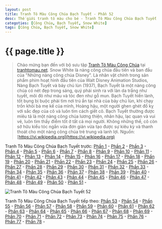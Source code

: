 ```yaml
---
layout: post
title: Tranh Tô Màu Công Chúa Bạch Tuyết - Phần 52
desc: Thế giới tranh tô màu cho bé - Tranh Tô Màu Công Chúa Bạch Tuyết - Phần 52
categoties: [Công Chúa, Bạch Tuyết, Snow White]
tags: [Công Chúa, Bạch Tuyết, Snow White]
---
```

{{ page.title }}
================
> Chào mừng bạn đến với bộ sưu tập [Tranh Tô Màu Công Chúa](http://tranhtomau.net/) tại [tranhtomau.net](http://tranhtomau.net/). Snow White là nàng công chúa đầu tiên và ban đầu của "Những nàng công chúa Disney". Là nhân vật chính trong sản phẩm phim hoạt hình đầu tiên của Walt Disney Animation Studios, Nàng Bạch Tuyết và bảy chú lùn (1937), Bạch Tuyết là một nàng công chúa có nét đẹp trong sáng, quý phái sinh ra với làn da trắng như tuyết, môi đỏ như máu và tóc đen như gỗ mun. Bạch Tuyết hiền lành, tốt bụng bị buộc phải tìm nơi trú ẩn tại nhà của bảy chú lùn, khi chạy trốn khỏi bà mẹ kế của mình, Hoàng hậu, một người ghen ghét đố kỵ với sắc đẹp của cô và luôn tìm cách giết cô. Bạch Tuyết thường được miêu tả là một nàng công chúa lương thiện, nhân hậu, lạc quan và vui vẻ, luôn tìm thấy điểm tốt ở tất cả mọi người. Không những thế, cô còn sở hữu kiểu tóc ngắn vừa đơn giản vừa tạo được sự kiêu kỳ và thanh thoát cho một nàng công chúa trẻ trung và lanh lợi. Nguồn: [https://vi.wikipedia.org](https://vi.wikipedia.org)

Tranh Tô Màu Công Chúa Bạch Tuyết trước: [Phần 1](http://tranhtomau.net/2018/02/03/Tranh-To-Mau-Cong-Chua-Bach-Tuyet-phan-1.html) - [Phần 2](http://tranhtomau.net/2018/02/03/Tranh-To-Mau-Cong-Chua-Bach-Tuyet-phan-2.html) - [Phần 3](http://tranhtomau.net/2018/02/03/Tranh-To-Mau-Cong-Chua-Bach-Tuyet-phan-3.html) - [Phần 4](http://tranhtomau.net/2018/02/03/Tranh-To-Mau-Cong-Chua-Bach-Tuyet-phan-4.html) - [Phần 5](http://tranhtomau.net/2018/02/03/Tranh-To-Mau-Cong-Chua-Bach-Tuyet-phan-5.html) - [Phần 6](http://tranhtomau.net/2018/02/03/Tranh-To-Mau-Cong-Chua-Bach-Tuyet-phan-6.html) - [Phần 7](http://tranhtomau.net/2018/02/03/Tranh-To-Mau-Cong-Chua-Bach-Tuyet-phan-7.html) - [Phần 8](http://tranhtomau.net/2018/02/03/Tranh-To-Mau-Cong-Chua-Bach-Tuyet-phan-8.html) - [Phần 9](http://tranhtomau.net/2018/02/03/Tranh-To-Mau-Cong-Chua-Bach-Tuyet-phan-9.html) - [Phần 10](http://tranhtomau.net/2018/02/03/Tranh-To-Mau-Cong-Chua-Bach-Tuyet-phan-10.html) - [Phần 11](http://tranhtomau.net/2018/02/03/Tranh-To-Mau-Cong-Chua-Bach-Tuyet-phan-11.html) - [Phần 12](http://tranhtomau.net/2018/02/03/Tranh-To-Mau-Cong-Chua-Bach-Tuyet-phan-12.html) - [Phần 13](http://tranhtomau.net/2018/02/03/Tranh-To-Mau-Cong-Chua-Bach-Tuyet-phan-13.html) - [Phần 14](http://tranhtomau.net/2018/02/03/Tranh-To-Mau-Cong-Chua-Bach-Tuyet-phan-14.html) - [Phần 15](http://tranhtomau.net/2018/02/03/Tranh-To-Mau-Cong-Chua-Bach-Tuyet-phan-15.html) - [Phần 16](http://tranhtomau.net/2018/02/03/Tranh-To-Mau-Cong-Chua-Bach-Tuyet-phan-16.html) - [Phần 17](http://tranhtomau.net/2018/02/03/Tranh-To-Mau-Cong-Chua-Bach-Tuyet-phan-17.html) - [Phần 18](http://tranhtomau.net/2018/02/03/Tranh-To-Mau-Cong-Chua-Bach-Tuyet-phan-18.html) - [Phần 19](http://tranhtomau.net/2018/02/03/Tranh-To-Mau-Cong-Chua-Bach-Tuyet-phan-19.html) - [Phần 20](http://tranhtomau.net/2018/02/03/Tranh-To-Mau-Cong-Chua-Bach-Tuyet-phan-20.html) - [Phần 21](http://tranhtomau.net/2018/02/03/Tranh-To-Mau-Cong-Chua-Bach-Tuyet-phan-21.html) - [Phần 22](http://tranhtomau.net/2018/02/03/Tranh-To-Mau-Cong-Chua-Bach-Tuyet-phan-22.html) - [Phần 23](http://tranhtomau.net/2018/02/03/Tranh-To-Mau-Cong-Chua-Bach-Tuyet-phan-23.html) - [Phần 24](http://tranhtomau.net/2018/02/03/Tranh-To-Mau-Cong-Chua-Bach-Tuyet-phan-24.html) - [Phần 25](http://tranhtomau.net/2018/02/03/Tranh-To-Mau-Cong-Chua-Bach-Tuyet-phan-25.html) - [Phần 26](http://tranhtomau.net/2018/02/03/Tranh-To-Mau-Cong-Chua-Bach-Tuyet-phan-26.html) - [Phần 27](http://tranhtomau.net/2018/02/03/Tranh-To-Mau-Cong-Chua-Bach-Tuyet-phan-27.html) - [Phần 28](http://tranhtomau.net/2018/02/03/Tranh-To-Mau-Cong-Chua-Bach-Tuyet-phan-28.html) - [Phần 29](http://tranhtomau.net/2018/02/03/Tranh-To-Mau-Cong-Chua-Bach-Tuyet-phan-29.html) - [Phần 30](http://tranhtomau.net/2018/02/03/Tranh-To-Mau-Cong-Chua-Bach-Tuyet-phan-30.html) - [Phần 31](http://tranhtomau.net/2018/02/03/Tranh-To-Mau-Cong-Chua-Bach-Tuyet-phan-31.html) - [Phần 32](http://tranhtomau.net/2018/02/03/Tranh-To-Mau-Cong-Chua-Bach-Tuyet-phan-32.html) - [Phần 33](http://tranhtomau.net/2018/02/03/Tranh-To-Mau-Cong-Chua-Bach-Tuyet-phan-33.html) - [Phần 34](http://tranhtomau.net/2018/02/03/Tranh-To-Mau-Cong-Chua-Bach-Tuyet-phan-34.html) - [Phần 35](http://tranhtomau.net/2018/02/03/Tranh-To-Mau-Cong-Chua-Bach-Tuyet-phan-35.html) - [Phần 36](http://tranhtomau.net/2018/02/03/Tranh-To-Mau-Cong-Chua-Bach-Tuyet-phan-36.html) - [Phần 37](http://tranhtomau.net/2018/02/03/Tranh-To-Mau-Cong-Chua-Bach-Tuyet-phan-37.html) - [Phần 38](http://tranhtomau.net/2018/02/03/Tranh-To-Mau-Cong-Chua-Bach-Tuyet-phan-38.html) - [Phần 39](http://tranhtomau.net/2018/02/03/Tranh-To-Mau-Cong-Chua-Bach-Tuyet-phan-39.html) - [Phần 40](http://tranhtomau.net/2018/02/03/Tranh-To-Mau-Cong-Chua-Bach-Tuyet-phan-40.html) - [Phần 41](http://tranhtomau.net/2018/02/03/Tranh-To-Mau-Cong-Chua-Bach-Tuyet-phan-41.html) - [Phần 42](http://tranhtomau.net/2018/02/03/Tranh-To-Mau-Cong-Chua-Bach-Tuyet-phan-42.html) - [Phần 43](http://tranhtomau.net/2018/02/03/Tranh-To-Mau-Cong-Chua-Bach-Tuyet-phan-43.html) - [Phần 44](http://tranhtomau.net/2018/02/03/Tranh-To-Mau-Cong-Chua-Bach-Tuyet-phan-44.html) - [Phần 45](http://tranhtomau.net/2018/02/03/Tranh-To-Mau-Cong-Chua-Bach-Tuyet-phan-45.html) - [Phần 46](http://tranhtomau.net/2018/02/03/Tranh-To-Mau-Cong-Chua-Bach-Tuyet-phan-46.html) - [Phần 47](http://tranhtomau.net/2018/02/03/Tranh-To-Mau-Cong-Chua-Bach-Tuyet-phan-47.html) - [Phần 48](http://tranhtomau.net/2018/02/03/Tranh-To-Mau-Cong-Chua-Bach-Tuyet-phan-48.html) - [Phần 49](http://tranhtomau.net/2018/02/03/Tranh-To-Mau-Cong-Chua-Bach-Tuyet-phan-49.html) - [Phần 50](http://tranhtomau.net/2018/02/03/Tranh-To-Mau-Cong-Chua-Bach-Tuyet-phan-50.html) - [Phần 51](http://tranhtomau.net/2018/02/03/Tranh-To-Mau-Cong-Chua-Bach-Tuyet-phan-51.html) - 

<script async src="//pagead2.googlesyndication.com/pagead/js/adsbygoogle.js"></script><!-- TextAds-Responsive --><ins class="adsbygoogle" style="display:block" data-ad-client="ca-pub-6753140515841889" data-ad-slot="9811874670" data-ad-format="auto"></ins><script> (adsbygoogle = window.adsbygoogle || []).push({}); </script>

![Tranh Tô Màu Công Chúa Bạch Tuyết 52](http://tranhtomau.net/img1/Tranh-To-Mau-Cong-Chua-Bach-Tuyet%20(52).jpg "Tranh Tô Màu Công Chúa Bạch Tuyết 52")

<script async src="//pagead2.googlesyndication.com/pagead/js/adsbygoogle.js"></script><!-- TextAds-Responsive --><ins class="adsbygoogle" style="display:block" data-ad-client="ca-pub-6753140515841889" data-ad-slot="9811874670" data-ad-format="auto"></ins><script> (adsbygoogle = window.adsbygoogle || []).push({}); </script>

Tranh Tô Màu Công Chúa Bạch Tuyết tiếp theo: [Phần 53](http://tranhtomau.net/2018/02/03/Tranh-To-Mau-Cong-Chua-Bach-Tuyet-phan-53.html) - [Phần 54](http://tranhtomau.net/2018/02/03/Tranh-To-Mau-Cong-Chua-Bach-Tuyet-phan-54.html) - [Phần 55](http://tranhtomau.net/2018/02/03/Tranh-To-Mau-Cong-Chua-Bach-Tuyet-phan-55.html) - [Phần 56](http://tranhtomau.net/2018/02/03/Tranh-To-Mau-Cong-Chua-Bach-Tuyet-phan-56.html) - [Phần 57](http://tranhtomau.net/2018/02/03/Tranh-To-Mau-Cong-Chua-Bach-Tuyet-phan-57.html) - [Phần 58](http://tranhtomau.net/2018/02/03/Tranh-To-Mau-Cong-Chua-Bach-Tuyet-phan-58.html) - [Phần 59](http://tranhtomau.net/2018/02/03/Tranh-To-Mau-Cong-Chua-Bach-Tuyet-phan-59.html) - [Phần 60](http://tranhtomau.net/2018/02/03/Tranh-To-Mau-Cong-Chua-Bach-Tuyet-phan-60.html) - [Phần 61](http://tranhtomau.net/2018/02/03/Tranh-To-Mau-Cong-Chua-Bach-Tuyet-phan-61.html) - [Phần 62](http://tranhtomau.net/2018/02/03/Tranh-To-Mau-Cong-Chua-Bach-Tuyet-phan-62.html) - [Phần 63](http://tranhtomau.net/2018/02/03/Tranh-To-Mau-Cong-Chua-Bach-Tuyet-phan-63.html) - [Phần 64](http://tranhtomau.net/2018/02/03/Tranh-To-Mau-Cong-Chua-Bach-Tuyet-phan-64.html) - [Phần 65](http://tranhtomau.net/2018/02/03/Tranh-To-Mau-Cong-Chua-Bach-Tuyet-phan-65.html) - [Phần 66](http://tranhtomau.net/2018/02/03/Tranh-To-Mau-Cong-Chua-Bach-Tuyet-phan-66.html) - [Phần 67](http://tranhtomau.net/2018/02/03/Tranh-To-Mau-Cong-Chua-Bach-Tuyet-phan-67.html) - [Phần 68](http://tranhtomau.net/2018/02/03/Tranh-To-Mau-Cong-Chua-Bach-Tuyet-phan-68.html) - [Phần 69](http://tranhtomau.net/2018/02/03/Tranh-To-Mau-Cong-Chua-Bach-Tuyet-phan-69.html) - [Phần 70](http://tranhtomau.net/2018/02/03/Tranh-To-Mau-Cong-Chua-Bach-Tuyet-phan-70.html) - [Phần 71](http://tranhtomau.net/2018/02/03/Tranh-To-Mau-Cong-Chua-Bach-Tuyet-phan-71.html) - [Phần 72](http://tranhtomau.net/2018/02/03/Tranh-To-Mau-Cong-Chua-Bach-Tuyet-phan-72.html) - [Phần 73](http://tranhtomau.net/2018/02/03/Tranh-To-Mau-Cong-Chua-Bach-Tuyet-phan-73.html) - [Phần 74](http://tranhtomau.net/2018/02/03/Tranh-To-Mau-Cong-Chua-Bach-Tuyet-phan-74.html) - [Phần 75](http://tranhtomau.net/2018/02/03/Tranh-To-Mau-Cong-Chua-Bach-Tuyet-phan-75.html) - [Phần 76](http://tranhtomau.net/2018/02/03/Tranh-To-Mau-Cong-Chua-Bach-Tuyet-phan-76.html) - [Phần 77](http://tranhtomau.net/2018/02/03/Tranh-To-Mau-Cong-Chua-Bach-Tuyet-phan-77.html) - [Phần 78](http://tranhtomau.net/2018/02/03/Tranh-To-Mau-Cong-Chua-Bach-Tuyet-phan-78.html) - 
